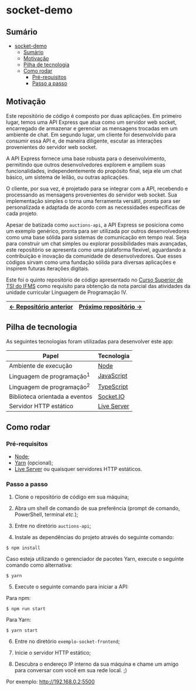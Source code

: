 # socket-demo

## Sumário

- [socket-demo](#socket-demo)
  - [Sumário](#sumário)
  - [Motivação](#motivação)
  - [Pilha de tecnologia](#pilha-de-tecnologia)
  - [Como rodar](#como-rodar)
    - [Pré-requisitos](#pré-requisitos)
    - [Passo a passo](#passo-a-passo)

## Motivação

Este repositório de código é composto por duas aplicações. Em primeiro lugar, temos uma API Express que atua como um servidor web socket, encarregado de armazenar e gerenciar as mensagens trocadas em um ambiente de chat. Em segundo lugar, um cliente foi desenvolvido para consumir essa API e, de maneira diligente, escutar as interações provenientes do servidor web socket.

A API Express fornece uma base robusta para o desenvolvimento, permitindo que outros desenvolvedores explorem e ampliem suas funcionalidades, independentemente do propósito final, seja ele um chat básico, um sistema de leilão, ou outras aplicações.

O cliente, por sua vez, é projetado para se integrar com a API, recebendo e processando as mensagens provenientes do servidor web socket. Sua implementação simples o torna uma ferramenta versátil, pronta para ser personalizada e adaptada de acordo com as necessidades específicas de cada projeto.

Apesar de batizada como `auctions-api`, a API Express se posiciona como um exemplo genérico, pronta para ser utilizada por outros desenvolvedores como uma base sólida para sistemas de comunicação em tempo real. Seja para construir um chat simples ou explorar possibilidades mais avançadas, este repositório se apresenta como uma plataforma flexível, aguardando a contribuição e inovação da comunidade de desenvolvedores. Que esses códigos sirvam como uma fundação sólida para diversas aplicações e inspirem futuras iterações digitais.

Este foi o quinto repositório de código apresentado no [Curso Superior de TSI do IFMS](https://www.ifms.edu.br/campi/campus-aquidauana/cursos/graduacao/sistemas-para-internet/sistemas-para-internet) como requisito para obtenção da nota parcial das atividades da unidade curricular Linguagem de Programação IV.

| [&larr; Repositório anterior](https://github.com/mdccg/colorama) | [Próximo repositório &rarr;](https://github.com/mdccg/react-socket) |
|-|-|

## Pilha de tecnologia

As seguintes tecnologias foram utilizadas para desenvolver este app:

| Papel | Tecnologia |
|-|-|
| Ambiente de execução | [Node](https://nodejs.org/en/) |
| Linguagem de programação<sup>1</sup> | [JavaScript](https://developer.mozilla.org/pt-BR/docs/Web/JavaScript) |
| Linguagem de programação<sup>2</sup> | [TypeScript](https://www.typescriptlang.org/) |
| Biblioteca orientada a eventos | [Socket.IO](https://socket.io/) |
| Servidor HTTP estático | [Live Server](https://marketplace.visualstudio.com/items?itemName=ritwickdey.LiveServer) |

## Como rodar

### Pré-requisitos

- [Node](https://nodejs.org/en/download/);
- [Yarn](https://yarnpkg.com/) (opcional);
- [Live Server](https://marketplace.visualstudio.com/items?itemName=ritwickdey.LiveServer) ou quaisquer servidores HTTP estáticos.

### Passo a passo

1. Clone o repositório de código em sua máquina;
   
2. Abra um shell de comando de sua preferência (prompt de comando, PowerShell, terminal _etc_.);
   
3. Entre no diretório `auctions-api`;

4. Instale as dependências do projeto através do seguinte comando:

```console
$ npm install
```

Caso esteja utilizando o gerenciador de pacotes Yarn, execute o seguinte comando como alternativa:

```console
$ yarn
```

5. Execute o seguinte comando para iniciar a API:

Para npm:

```console
$ npm run start
```

Para Yarn:

```console
$ yarn start
```

6. Entre no diretório `exemplo-socket-frontend`;

7. Inicie o servidor HTTP estático;

8. Descubra o endereço IP interno da sua máquina e chame um amigo para conversar com você em sua rede local. ;)

Por exemplo: http://192.168.0.2:5500